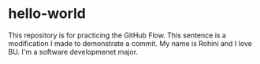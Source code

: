# hello-world
This repository is for practicing the GitHub Flow.
This sentence is a modification I made to demonstrate a commit. 
My name is Rohini and I love BU.
I'm a software developmenet major.

